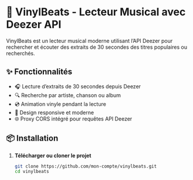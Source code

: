 # 🎵 VinylBeats - Lecteur Musical avec Deezer API

VinylBeats est un lecteur musical moderne utilisant l’API Deezer pour rechercher et écouter des extraits de 30 secondes des titres populaires ou recherchés.

## ✨ Fonctionnalités
- 🎧 Lecture d’extraits de 30 secondes depuis Deezer
- 🔍 Recherche par artiste, chanson ou album
- 💿 Animation vinyle pendant la lecture
- 📱 Design responsive et moderne
- 🌐 Proxy CORS intégré pour requêtes API Deezer

## 📦 Installation
1. **Télécharger ou cloner le projet**
   ```bash
   git clone https://github.com/mon-compte/vinylbeats.git
   cd vinylbeats

